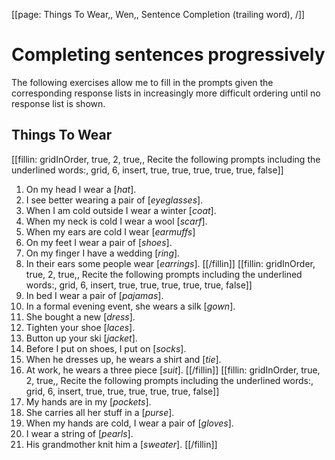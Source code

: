 [[page: Things To Wear,, Wen,, Sentence Completion (trailing word), /]]

# Completing sentences progressively
The following exercises allow me to fill in the prompts given the corresponding response lists in increasingly more difficult ordering until no response list is shown.
## Things To Wear
[[fillin: gridInOrder, true, 2, true,, Recite the following prompts including the underlined words:, grid, 6, insert, true, true, true, true, true, false]]
1. On my head I wear a [_hat_].
1. I see better wearing a pair of [_eyeglasses_].
1. When I am cold outside I wear a winter [_coat_].
1. When my neck is cold I wear a wool [_scarf_].
1. When my ears are cold I wear [_earmuffs_]
1. On my feet I wear a pair of [_shoes_].
1. On my finger I have a wedding [_ring_].
1. In their ears some people wear [_earrings_].
[[/fillin]]
[[fillin: gridInOrder, true, 2, true,, Recite the following prompts including the underlined words:, grid, 6, insert, true, true, true, true, true, false]]
1. In bed I wear a pair of [_pajamas_].
1. In a formal evening event, she wears a silk [_gown_].
1. She bought a new [_dress_].
1. Tighten your shoe [_laces_].
1. Button up your ski [_jacket_].
1. Before I put on shoes, I put on [_socks_].
1. When he dresses up, he wears a shirt and [_tie_].
1. At work, he wears a three piece [_suit_].
[[/fillin]]
[[fillin: gridInOrder, true, 2, true,, Recite the following prompts including the underlined words:, grid, 6, insert, true, true, true, true, true, false]]
1. My hands are in my [_pockets_].
1. She carries all her stuff in a [_purse_].
1. When my hands are cold, I wear a pair of [_gloves_].
1. I wear a string of [_pearls_].
1. His grandmother knit him a [_sweater_].
[[/fillin]]
